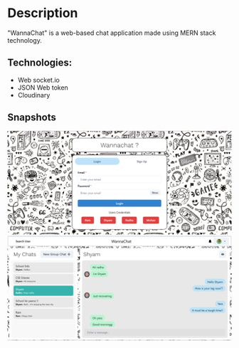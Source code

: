 # Description

"WannaChat" is a web-based chat application made using MERN stack technology.

## Technologies:  

- Web socket.io
- JSON Web token
- Cloudinary

## Snapshots

![login-page](/snapshots/authentication.png)
![chat-page](./snapshots/chats.png)
